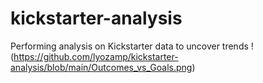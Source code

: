 # kickstarter-analysis
Performing analysis on Kickstarter data to uncover trends
!(https://github.com/lyozamp/kickstarter-analysis/blob/main/Outcomes_vs_Goals.png)
